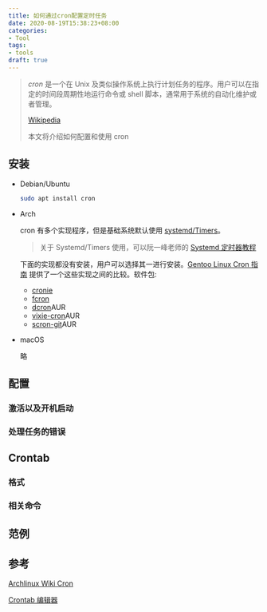 ```yaml
---
title: 如何通过cron配置定时任务
date: 2020-08-19T15:38:23+08:00
categories:
- Tool
tags:
- tools
draft: true
---
```


> *cron* 是一个在 Unix 及类似操作系统上执行计划任务的程序。用户可以在指定的时间段周期性地运行命令或 shell 脚本，通常用于系统的自动化维护或者管理。
>
> [Wikipedia](https://en.wikipedia.org/wiki/Cron)
>
> 本文将介绍如何配置和使用 cron

<!--more-->

## 安装

- Debian/Ubuntu

  ```bash
  sudo apt install cron
  ```

- Arch

  cron 有多个实现程序，但是基础系统默认使用 [systemd/Timers](https://wiki.archlinux.org/index.php/Systemd/Timers_(简体中文))。

  > 关于 Systemd/Timers 使用，可以阮一峰老师的 [Systemd 定时器教程](http://www.ruanyifeng.com/blog/2018/03/systemd-timer.html)

  下面的实现都没有安装，用户可以选择其一进行安装。[Gentoo Linux Cron 指南](http://www.gentoo.org/doc/en/cron-guide.xml) 提供了一个这些实现之间的比较。软件包:

  - [cronie](https://www.archlinux.org/packages/?name=cronie)
  - [fcron](https://www.archlinux.org/packages/?name=fcron)
  - [dcron](https://aur.archlinux.org/packages/dcron/)AUR
  - [vixie-cron](https://aur.archlinux.org/packages/vixie-cron/)AUR
  - [scron-git](https://aur.archlinux.org/packages/scron-git/)AUR

- macOS

  略

## 配置

### 激活以及开机启动

### 处理任务的错误

## Crontab

### 格式



### 相关命令

## 范例

## 参考

[Archlinux Wiki Cron](https://wiki.archlinux.org/index.php/Cron_(%E7%AE%80%E4%BD%93%E4%B8%AD%E6%96%87))

[Crontab 编辑器](https://crontab.guru/)

